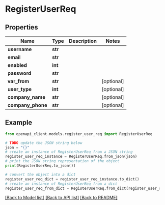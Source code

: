 # RegisterUserReq


## Properties

Name | Type | Description | Notes
------------ | ------------- | ------------- | -------------
**username** | **str** |  | 
**email** | **str** |  | 
**enabled** | **int** |  | 
**password** | **str** |  | 
**var_from** | **str** |  | [optional] 
**user_type** | **int** |  | [optional] 
**company_name** | **str** |  | [optional] 
**company_phone** | **str** |  | [optional] 

## Example

```python
from openapi_client.models.register_user_req import RegisterUserReq

# TODO update the JSON string below
json = "{}"
# create an instance of RegisterUserReq from a JSON string
register_user_req_instance = RegisterUserReq.from_json(json)
# print the JSON string representation of the object
print(RegisterUserReq.to_json())

# convert the object into a dict
register_user_req_dict = register_user_req_instance.to_dict()
# create an instance of RegisterUserReq from a dict
register_user_req_from_dict = RegisterUserReq.from_dict(register_user_req_dict)
```
[[Back to Model list]](../README.md#documentation-for-models) [[Back to API list]](../README.md#documentation-for-api-endpoints) [[Back to README]](../README.md)


